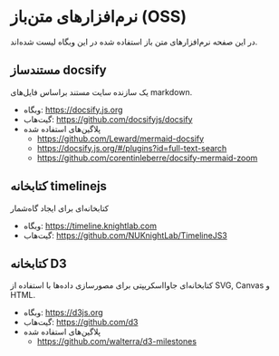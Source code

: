 # نرم‌افزارهای متن‌باز (OSS)
در این صفحه نرم‌افزارهای متن باز استفاده شده در این وبگاه لیست شده‌اند.

## مستندساز docsify
یک سازنده سایت مستند براساس فایل‌های markdown.
* وبگاه: https://docsify.js.org
* گیت‌هاب: https://github.com/docsifyjs/docsify
* پلاگین‌های استفاده شده
  * https://github.com/Leward/mermaid-docsify
  * https://docsify.js.org/#/plugins?id=full-text-search
  * https://github.com/corentinleberre/docsify-mermaid-zoom

## کتابخانه timelinejs
کتابخانه‌ای برای ایجاد گاه‌شمار
* وبگاه: https://timeline.knightlab.com
* گیت‌هاب: https://github.com/NUKnightLab/TimelineJS3

## کتابخانه D3
کتابخانه‌ای جاوااسکریپتی برای مصورسازی داده‌ها با استفاده از SVG, Canvas و HTML.
* وبگاه: https://d3js.org
* گیت‌هاب: https://github.com/d3
* پلاگین‌های استفاده شده
  * https://github.com/walterra/d3-milestones
